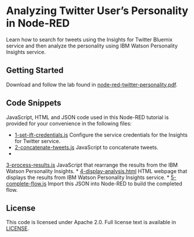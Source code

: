 # Analyzing Twitter User’s Personality in Node-RED

Learn how to search for tweets using the Insights for Twitter Bluemix service and then analyze the personality using IBM Watson Personality Insights service.

## Getting Started

Download and follow the lab found in [node-red-twitter-personality.pdf](https://github.com/jeancarl/node-red-labs/tree/master/node-red-twitter-personality/node-red-twitter-personality.pdf).

## Code Snippets

JavaScript, HTML and JSON code used in this Node-RED tutorial is provided for your convenience in the following files:

* [1-set-ift-credentials.js](https://github.com/jeancarl/node-red-labs/tree/master/node-red-twitter-personality/code/1-set-ift-credentials.js) Configure the service credentials for the Insights for Twitter service.
* [2-concatenate-tweets.js](https://github.com/jeancarl/node-red-labs/tree/master/node-red-twitter-personality/code/2-concatenate-tweets.js) JavaScript to concatenate tweets.
*
[3-process-results.js](https://github.com/jeancarl/node-red-labs/tree/master/node-red-twitter-personality/code/3-process-results.js) JavaScript that rearrange the results from the IBM Watson Personality Insights.
*
[4-display-analysis.html](https://github.com/jeancarl/node-red-labs/tree/master/node-red-twitter-personality/code/4-display-analysis.html) HTML webpage that displays the results from IBM Watson Personality Insights service.
*
[5-complete-flow.js](https://github.com/jeancarl/node-red-labs/tree/master/node-red-twitter-personality/code/5-complete-flow.js) Import this JSON into Node-RED to build the completed flow.



## License

This code is licensed under Apache 2.0. Full license text is available in [LICENSE](https://github.com/jeancarl/node-red-labs/tree/master/node-red-twitter-personality/LICENSE).
